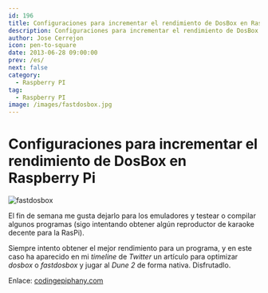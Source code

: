 ```yaml
---
id: 196
title: Configuraciones para incrementar el rendimiento de DosBox en Raspberry Pi
description: Configuraciones para incrementar el rendimiento de DosBox en Raspberry Pi
author: Jose Cerrejon
icon: pen-to-square
date: 2013-06-28 09:00:00
prev: /es/
next: false
category:
  - Raspberry PI
tag:
  - Raspberry PI
image: /images/fastdosbox.jpg
---
```


# Configuraciones para incrementar el rendimiento de DosBox en Raspberry Pi

![fastdosbox](/images/fastdosbox.jpg)

El fin de semana me gusta dejarlo para los emuladores y testear o compilar algunos programas (sigo intentando obtener algún reproductor de karaoke decente para la RasPi).

Siempre intento obtener el mejor rendimiento para un programa, y en este caso ha aparecido en mi *timeline* de *Twitter* un artículo para optimizar *dosbox* o *fastdosbox* y jugar al *Dune 2* de forma nativa. Disfrutadlo.

Enlace: [codingepiphany.com](http://www.codingepiphany.com/2013/06/27/some-configs-to-increase-dosbox-performance-on-raspberry-pi/)
